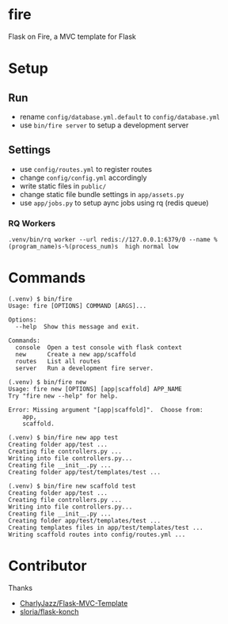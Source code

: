 # fire
Flask on Fire, a MVC template for Flask

# Setup

## Run
- rename `config/database.yml.default` to `config/database.yml`
- use `bin/fire server` to setup a development server

## Settings

- use `config/routes.yml` to register routes
- change `config/config.yml` accordingly
- write static files in `public/`
- change static file bundle settings in `app/assets.py`
- use `app/jobs.py` to setup aync jobs using rq (redis queue)

### RQ Workers

```shell
.venv/bin/rq worker --url redis://127.0.0.1:6379/0 --name %(program_name)s-%(process_num)s  high normal low
```

# Commands

```shell
(.venv) $ bin/fire 
Usage: fire [OPTIONS] COMMAND [ARGS]...

Options:
  --help  Show this message and exit.

Commands:
  console  Open a test console with flask context
  new      Create a new app/scaffold
  routes   List all routes
  server   Run a development fire server.

(.venv) $ bin/fire new
Usage: fire new [OPTIONS] [app|scaffold] APP_NAME
Try "fire new --help" for help.

Error: Missing argument "[app|scaffold]".  Choose from:
	app,
	scaffold.

(.venv) $ bin/fire new app test
Creating folder app/test ...
Creating file controllers.py ...
Writing into file controllers.py...
Creating file __init__.py ...
Creating folder app/test/templates/test ...

(.venv) $ bin/fire new scaffold test
Creating folder app/test ...
Creating file controllers.py ...
Writing into file controllers.py...
Creating file __init__.py ...
Creating folder app/test/templates/test ...
Creating templates files in app/test/templates/test ...
Writing scaffold routes into config/routes.yml ...
```

# Contributor

Thanks 
- [CharlyJazz/Flask-MVC-Template](https://github.com/CharlyJazz/Flask-MVC-Template)
- [sloria/flask-konch](https://github.com/sloria/flask-konch)